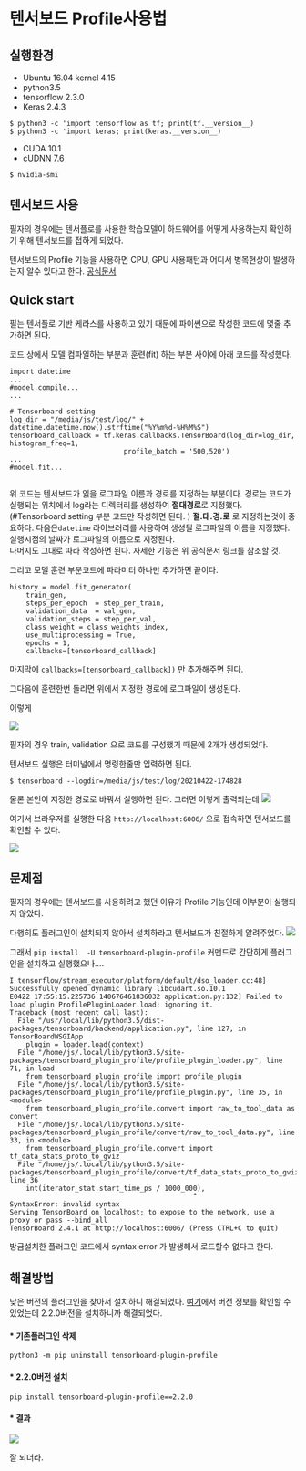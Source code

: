 텐서보드 Profile사용법 
============================
##  실행환경 
* Ubuntu 16.04 kernel 4.15
* python3.5
* tensorflow 2.3.0 
* Keras 2.4.3
```{.shell}
$ python3 -c 'import tensorflow as tf; print(tf.__version__)
$ python3 -c 'import keras; print(keras.__version__)
```
* CUDA 10.1
* cUDNN 7.6
```{.shell}
$ nvidia-smi
```
## 텐서보드 사용
필자의 경우에는 텐서플로를 사용한 학습모델이 하드웨어를 어떻게 사용하는지 확인하기 위해 텐서보드를 접하게 되었다. 

텐서보드의 Profile 기능을 사용하면 CPU, GPU 사용패턴과 어디서 병목현상이 발생하는지 알수 있다고 한다. [공식문서](https://www.tensorflow.org/tensorboard/tensorboard_profiling_keras?hl=ko) 

## Quick start
필는 텐서플로 기반 케라스를 사용하고 있기 때문에  파이썬으로 작성한 코드에 몇줄 추가하면 된다.

코드 상에서 모델 컴파일하는 부분과 훈련(fit) 하는 부분 사이에 아래 코드를 작성했다. 
```{.python}
import datetime
...
#model.compile...
...

# Tensorboard setting
log_dir = "/media/js/test/log/" + datetime.datetime.now().strftime("%Y%m%d-%H%M%S")
tensorboard_callback = tf.keras.callbacks.TensorBoard(log_dir=log_dir, histogram_freq=1,
							profile_batch = '500,520')
...
#model.fit...
							
```
위 코드는 텐서보드가 읽을 로그파일 이름과 경로를 지정하는 부분이다. 경로는 코드가 실행되는 위치에서 log라는 디렉터리를 생성하여 **절대경로**로 지정했다. (#Tensorboard setting 부분 코드만 작성하면 된다. )
 **절.대.경.로** 로 지정하는것이 중요하다.
 다음은```datetime``` 라이브러리를 사용하여 생성될 로그파일의 이름을 지정했다.  실행시점의 날짜가 로그파일의 이름으로 지정된다.  
 나머지도 그대로 따라 작성하면 된다. 자세한 기능은 위 공식문서 링크를 참조할 것. 
 
 그리고 모델 훈련 부분코드에 파라미터 하나만 추가하면 끝이다.
```{.python}
history = model.fit_generator(
    train_gen, 
    steps_per_epoch  = step_per_train, 
    validation_data  = val_gen,
    validation_steps = step_per_val,
    class_weight = class_weights_index,
    use_multiprocessing = True,
    epochs = 1,
    callbacks=[tensorboard_callback]
```
마지막에 ```callbacks=[tensorboard_callback])``` 만 추가해주면 된다.  

그다음에 훈련한번 돌리면 위에서 지정한 경로에 로그파일이 생성된다. 

이렇게 

![](https://user-images.githubusercontent.com/32115744/115707603-f929d180-a3a9-11eb-8df4-e52ace1c3873.png) 

필자의 경우 train, validation 으로 코드를 구성했기 때문에 2개가 생성되었다.

텐서보드 실행은 터미널에서 명령한줄만 입력하면 된다. 
```{.shell}
$ tensorboard --logdir=/media/js/test/log/20210422-174828
```
물론 본인이 지정한 경로로 바꿔서 실행하면 된다. 
그러면 이렇게 출력되는데 
![](https://user-images.githubusercontent.com/32115744/115708879-802b7980-a3ab-11eb-8fcf-f562b759c1f2.png) 

여기서 브라우저를 실행한 다음 ```http://localhost:6006/``` 으로 접속하면 텐서보드를 확인할 수 있다. 

![](https://user-images.githubusercontent.com/32115744/115709195-e0222000-a3ab-11eb-8bf8-20abdb768bfa.png) 
## 문제점
필자의 경우에는 텐서보드를 사용하려고 했던 이유가 Profile 기능인데 이부분이 실행되지 않았다. 

다행히도 플러그인이 설치되지 않아서 설치하라고 텐서보드가 친절하게 알려주었다. 
![](https://user-images.githubusercontent.com/32115744/115709479-3abb7c00-a3ac-11eb-807f-6826218295db.png) 

그래서 ```pip install  -U tensorboard-plugin-profile``` 커맨드로 간단하게 플러그인을 설치하고 실행했으나....
```
I tensorflow/stream_executor/platform/default/dso_loader.cc:48] Successfully opened dynamic library libcudart.so.10.1
E0422 17:55:15.225736 140676461836032 application.py:132] Failed to load plugin ProfilePluginLoader.load; ignoring it.
Traceback (most recent call last):
  File "/usr/local/lib/python3.5/dist-packages/tensorboard/backend/application.py", line 127, in TensorBoardWSGIApp
    plugin = loader.load(context)
  File "/home/js/.local/lib/python3.5/site-packages/tensorboard_plugin_profile/profile_plugin_loader.py", line 71, in load
    from tensorboard_plugin_profile import profile_plugin
  File "/home/js/.local/lib/python3.5/site-packages/tensorboard_plugin_profile/profile_plugin.py", line 35, in <module>
    from tensorboard_plugin_profile.convert import raw_to_tool_data as convert
  File "/home/js/.local/lib/python3.5/site-packages/tensorboard_plugin_profile/convert/raw_to_tool_data.py", line 33, in <module>
    from tensorboard_plugin_profile.convert import tf_data_stats_proto_to_gviz
  File "/home/js/.local/lib/python3.5/site-packages/tensorboard_plugin_profile/convert/tf_data_stats_proto_to_gviz.py", line 36
    int(iterator_stat.start_time_ps / 1000_000),
                                             ^
SyntaxError: invalid syntax
Serving TensorBoard on localhost; to expose to the network, use a proxy or pass --bind_all
TensorBoard 2.4.1 at http://localhost:6006/ (Press CTRL+C to quit)
```
방금설치한 플러그인 코드에서 syntax error 가 발생해서 로드할수 없다고 한다. 
## 해결방법
낮은 버전의 플러그인을 찾아서 설치하니 해결되었다.  [여기](https://pypi.org/project/tensorboard-plugin-profile/2.2.0/#history)에서 버전 정보를 확인할 수 있었는데 2.2.0버전을 설치하니까 해결되었다. 

#### * 기존플러그인 삭제

```python3 -m pip uninstall tensorboard-plugin-profile```

#### * 2.2.0버전 설치

```pip install tensorboard-plugin-profile==2.2.0```

#### * 결과
![](https://user-images.githubusercontent.com/32115744/115711549-9a1a8b80-a3ae-11eb-90e6-55bbd1e90151.png) 

잘 되더라. 


 
